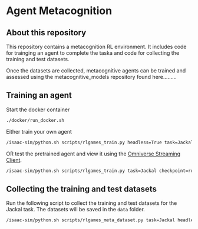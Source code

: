 # Agent Metacognition

## About this repository

This repository contains a metacognition RL environment. It includes code for trainging an agent to complete the taska and code for collecting the training and test datasets. 

Once the datasets are collected, metacognitive agents can be trained and assessed using the metacognitive_models repository found here.........

## Training an agent

Start the docker container

```bash
./docker/run_docker.sh
```

Either train your own agent

```bash
/isaac-sim/python.sh scripts/rlgames_train.py headless=True task=Jackal wandb_activate=True wandb_group=Jackal wandb_entity=jcoll44
```

OR test the pretrained agent and view it using the [Omniverse Streaming Client](https://docs.omniverse.nvidia.com/app_streaming-client/app_streaming-client/overview.html).

```bash
/isaac-sim/python.sh scripts/rlgames_train.py task=Jackal checkpoint=runs/Jackal/nn/Jackal.pth test=True headless=True enable_livestream=True
```

## Collecting the training and test datasets

Run the following script to collect the training and test datasets for the Jackal task. The datasets will be saved in the `data` folder.

```bash
/isaac-sim/python.sh scripts/rlgames_meta_dataset.py task=Jackal headless=True test=True checkpoint=runs/Jackal/nn/Jackal.pth enable_livestream=False num_envs=1
```
